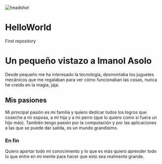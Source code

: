 ![headshot](sarah_pic.jpeg)
# HelloWorld
First repository
# Un pequeño vistazo a Imanol Asolo
Desde pequeño me ha interesado la tecnología, desmontaba los juguetes mecánicos que me regalaban para ver cómo funcionaban las cosas, nunca he creido en la magia, jaja.
## Mis pasiones
Mi principal pasión es mi familia y quiero dedicar todos los logros que coseche a mi esposa, a mi hija y a mi perro (que lo quiero como si fuera un hijo más).
También tengo pasión por la computación y por las aplicaciones a las que se puede dar salida, es un mundo grandísimo.
### En fin
Quiero aportar todo mi conocimiento y lo que es más quiero aprender todo lo que entre en mi mente para hacer que esto sea realmente grande.
